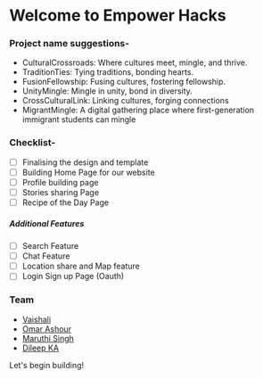 # Welcome to Empower Hacks 

### Project name suggestions-
- CulturalCrossroads: Where cultures meet, mingle, and thrive.
- TraditionTies: Tying traditions, bonding hearts.
- FusionFellowship: Fusing cultures, fostering fellowship.
- UnityMingle: Mingle in unity, bond in diversity.
- CrossCulturalLink: Linking cultures, forging connections
- MigrantMingle: A digital gathering place where first-generation immigrant students can mingle 

### Checklist-
- [ ] Finalising the design and template
- [ ] Building Home Page for our website 
- [ ] Profile building page
- [ ] Stories sharing Page
- [ ] Recipe of the Day Page

##### Additional Features
- [ ] Search Feature 
- [ ] Chat Feature 
- [ ] Location share and Map feature 
- [ ] Login Sign up Page (Oauth)

### Team 
- [Vaishali](https://www.github.com/arcVaishali)
- [Omar Ashour](https://www.github.com/o-ashour)
- [Maruthi Singh](https://github.com/MaruthiSingh)
- [Dileep KA](https://www.github.com/Dileep2608)


Let's begin building! 


